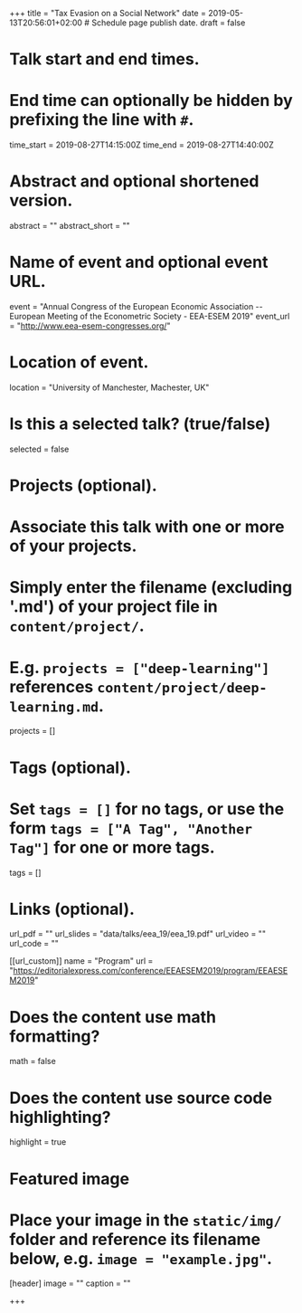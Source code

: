 +++
title = "Tax Evasion on a Social Network"
date = 2019-05-13T20:56:01+02:00  # Schedule page publish date.
draft = false

# Talk start and end times.
#   End time can optionally be hidden by prefixing the line with `#`.
time_start = 2019-08-27T14:15:00Z
time_end = 2019-08-27T14:40:00Z

# Abstract and optional shortened version.
abstract = ""
abstract_short = ""

# Name of event and optional event URL.
event = "Annual Congress of the European Economic Association -- European Meeting of the Econometric Society - EEA-ESEM 2019"
event_url = "http://www.eea-esem-congresses.org/"

# Location of event.
location = "University of Manchester, Machester, UK"

# Is this a selected talk? (true/false)
selected = false

# Projects (optional).
#   Associate this talk with one or more of your projects.
#   Simply enter the filename (excluding '.md') of your project file in `content/project/`.
#   E.g. `projects = ["deep-learning"]` references `content/project/deep-learning.md`.
projects = []

# Tags (optional).
#   Set `tags = []` for no tags, or use the form `tags = ["A Tag", "Another Tag"]` for one or more tags.
tags = []

# Links (optional).
url_pdf = ""
url_slides = "data/talks/eea_19/eea_19.pdf"
url_video = ""
url_code = ""

[[url_custom]]
name = "Program"
url = "https://editorialexpress.com/conference/EEAESEM2019/program/EEAESEM2019"

# Does the content use math formatting?
math = false

# Does the content use source code highlighting?
highlight = true

# Featured image
# Place your image in the `static/img/` folder and reference its filename below, e.g. `image = "example.jpg"`.
[header]
image = ""
caption = ""




+++
